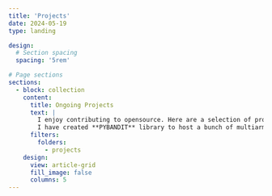 ```yaml
---
title: 'Projects'
date: 2024-05-19
type: landing

design:
  # Section spacing
  spacing: '5rem'

# Page sections
sections:
  - block: collection
    content:
      title: Ongoing Projects
      text: |
        I enjoy contributing to opensource. Here are a selection of projects that I am currently contributing to.
        I have created **PYBANDIT** library to host a bunch of multiarmed bandit algorithms written using python.
      filters:
        folders:
          - projects
    design:
      view: article-grid
      fill_image: false
      columns: 5
---
```

